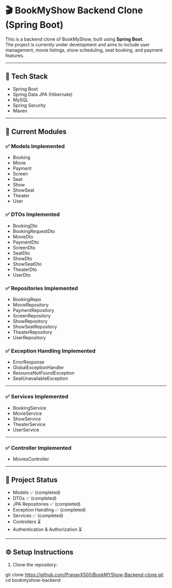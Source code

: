 # 🎬 BookMyShow Backend Clone (Spring Boot)

This is a backend clone of BookMyShow, built using **Spring Boot**.  
The project is currently under development and aims to include user management, movie listings, show scheduling, seat booking, and payment features.

---

## 🚀 Tech Stack
- Spring Boot  
- Spring Data JPA (Hibernate)  
- MySQL  
- Spring Security  
- Maven  

---

## 📂 Current Modules

### ✅ Models Implemented
- Booking  
- Movie  
- Payment  
- Screen  
- Seat  
- Show  
- ShowSeat  
- Theater  
- User  

### ✅ DTOs Implemented
- BookingDto  
- BookingRequestDto  
- MovieDto  
- PaymentDto  
- ScreenDto  
- SeatDto  
- ShowDto  
- ShowSeatDto  
- TheaterDto  
- UserDto  

### ✅ Repositories Implemented
- BookingRepo  
- MovieRepository  
- PaymentRepository  
- ScreenRepository  
- ShowRepository  
- ShowSeatRepository  
- TheaterRepository  
- UserRepository  

### ✅ Exception Handling Implemented
- ErrorResponse  
- GlobalExceptionHandler  
- ResourceNotFoundException  
- SeatUnavailableException  

---
### ✅ Services Implemented
- BookingService
- MovieService
- ShowService
- TheaterService
- UserService

---
### ✅ Controller Implemented
- MoviesController

---
## 📌 Project Status
- Models ✅ (completed)  
- DTOs ✅ (completed)  
- JPA Repositories ✅ (completed)  
- Exception Handling ✅ (completed)  
- Services ✅ (completed)  
- Controllers ⏳ 
- Authentication & Authorization ⏳  

---
 ## 


## ⚙️ Setup Instructions
1. Clone the repository:

git clone https://github.com/PranavX500/BookMYShow-Backend-clone.git
   cd bookmyshow-backend
